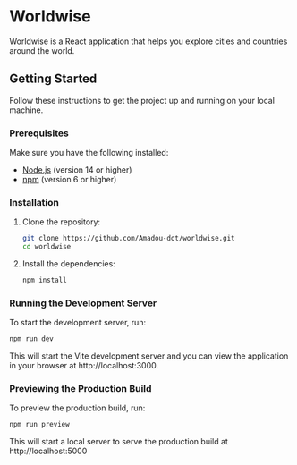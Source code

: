 # Worldwise

Worldwise is a React application that helps you explore cities and countries around the world.

## Getting Started

Follow these instructions to get the project up and running on your local machine.

### Prerequisites

Make sure you have the following installed:

- [Node.js](https://nodejs.org/) (version 14 or higher)
- [npm](https://www.npmjs.com/) (version 6 or higher)

### Installation

1. Clone the repository:

    ```sh
    git clone https://github.com/Amadou-dot/worldwise.git
    cd worldwise
    ```

2. Install the dependencies:

    ```sh
    npm install
    ```

### Running the Development Server

To start the development server, run:

```sh
npm run dev
```

This will start the Vite development server and you can view the application in your browser at http://localhost:3000.

### Previewing the Production Build
To preview the production build, run:
```sh
npm run preview
```

This will start a local server to serve the production build at http://localhost:5000